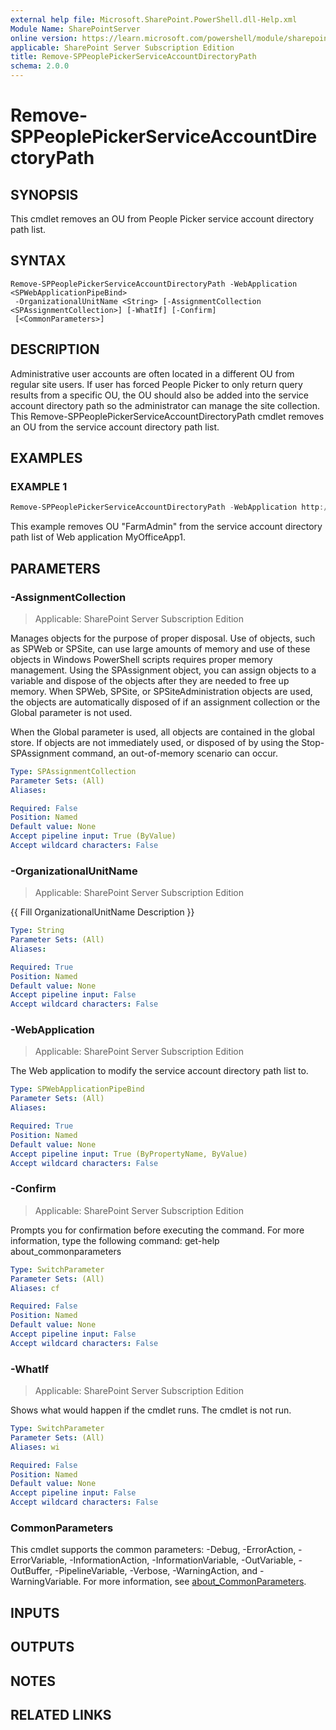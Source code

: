 ```yaml
---
external help file: Microsoft.SharePoint.PowerShell.dll-Help.xml
Module Name: SharePointServer
online version: https://learn.microsoft.com/powershell/module/sharepoint-server/remove-sppeoplepickerserviceaccountdirectorypath
applicable: SharePoint Server Subscription Edition
title: Remove-SPPeoplePickerServiceAccountDirectoryPath
schema: 2.0.0
---
```


# Remove-SPPeoplePickerServiceAccountDirectoryPath

## SYNOPSIS
This cmdlet removes an OU from People Picker service account directory path list.

## SYNTAX

```
Remove-SPPeoplePickerServiceAccountDirectoryPath -WebApplication <SPWebApplicationPipeBind>
 -OrganizationalUnitName <String> [-AssignmentCollection <SPAssignmentCollection>] [-WhatIf] [-Confirm]
 [<CommonParameters>]
```

## DESCRIPTION
Administrative user accounts are often located in a different OU from regular site users.
If user has forced People Picker to only return query results from a specific OU, the OU should also be added into the service account directory path so the administrator can manage the site collection.
This Remove-SPPeoplePickerServiceAccountDirectoryPath cmdlet removes an OU from the service account directory path list.

## EXAMPLES

### EXAMPLE 1
```powershell
Remove-SPPeoplePickerServiceAccountDirectoryPath -WebApplication http://MyOfficeApp1 -OUName "OU=FarmAdmin,DC=Contoso,DC=local"
```

This example removes OU "FarmAdmin" from the service account directory path list of Web application MyOfficeApp1.

## PARAMETERS

### -AssignmentCollection

> Applicable: SharePoint Server Subscription Edition

Manages objects for the purpose of proper disposal.
Use of objects, such as SPWeb or SPSite, can use large amounts of memory and use of these objects in Windows PowerShell scripts requires proper memory management.
Using the SPAssignment object, you can assign objects to a variable and dispose of the objects after they are needed to free up memory.
When SPWeb, SPSite, or SPSiteAdministration objects are used, the objects are automatically disposed of if an assignment collection or the Global parameter is not used.

When the Global parameter is used, all objects are contained in the global store.
If objects are not immediately used, or disposed of by using the Stop-SPAssignment command, an out-of-memory scenario can occur.

```yaml
Type: SPAssignmentCollection
Parameter Sets: (All)
Aliases:

Required: False
Position: Named
Default value: None
Accept pipeline input: True (ByValue)
Accept wildcard characters: False
```

### -OrganizationalUnitName

> Applicable: SharePoint Server Subscription Edition

{{ Fill OrganizationalUnitName Description }}

```yaml
Type: String
Parameter Sets: (All)
Aliases:

Required: True
Position: Named
Default value: None
Accept pipeline input: False
Accept wildcard characters: False
```

### -WebApplication

> Applicable: SharePoint Server Subscription Edition

The Web application to modify the service account directory path list to.

```yaml
Type: SPWebApplicationPipeBind
Parameter Sets: (All)
Aliases:

Required: True
Position: Named
Default value: None
Accept pipeline input: True (ByPropertyName, ByValue)
Accept wildcard characters: False
```

### -Confirm

> Applicable: SharePoint Server Subscription Edition

Prompts you for confirmation before executing the command.
For more information, type the following command: get-help about_commonparameters

```yaml
Type: SwitchParameter
Parameter Sets: (All)
Aliases: cf

Required: False
Position: Named
Default value: None
Accept pipeline input: False
Accept wildcard characters: False
```

### -WhatIf

> Applicable: SharePoint Server Subscription Edition

Shows what would happen if the cmdlet runs.
The cmdlet is not run.

```yaml
Type: SwitchParameter
Parameter Sets: (All)
Aliases: wi

Required: False
Position: Named
Default value: None
Accept pipeline input: False
Accept wildcard characters: False
```

### CommonParameters
This cmdlet supports the common parameters: -Debug, -ErrorAction, -ErrorVariable, -InformationAction, -InformationVariable, -OutVariable, -OutBuffer, -PipelineVariable, -Verbose, -WarningAction, and -WarningVariable. For more information, see [about_CommonParameters](https://go.microsoft.com/fwlink/?LinkID=113216).

## INPUTS

## OUTPUTS

## NOTES

## RELATED LINKS
